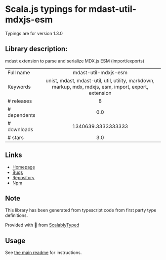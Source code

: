 
# Scala.js typings for mdast-util-mdxjs-esm

Typings are for version 1.3.0

## Library description:
mdast extension to parse and serialize MDX.js ESM (import/exports)

|                    |                 |
| ------------------ | :-------------: |
| Full name          | mdast-util-mdxjs-esm |
| Keywords           | unist, mdast, mdast-util, util, utility, markdown, markup, mdx, mdxjs, esm, import, export, extension |
| # releases         | 8 |
| # dependents       | 0.0 |
| # downloads        | 1340639.3333333333 |
| # stars            | 3.0 |

## Links
- [Homepage](https://github.com/syntax-tree/mdast-util-mdxjs-esm#readme)
- [Bugs](https://github.com/syntax-tree/mdast-util-mdxjs-esm/issues)
- [Repository](https://github.com/syntax-tree/mdast-util-mdxjs-esm)
- [Npm](https://www.npmjs.com/package/mdast-util-mdxjs-esm)
    


## Note
This library has been generated from typescript code from first party type definitions.

Provided with :purple_heart: from [ScalablyTyped](https://github.com/oyvindberg/ScalablyTyped)

## Usage
See [the main readme](../../readme.md) for instructions.


